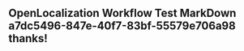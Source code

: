 <properties
ms.topic="hero-topic"
ms.test1="hero-topic"
ms.test2="test"/>

## OpenLocalization Workflow Test MarkDown a7dc5496-847e-40f7-83bf-55579e706a98 thanks!
